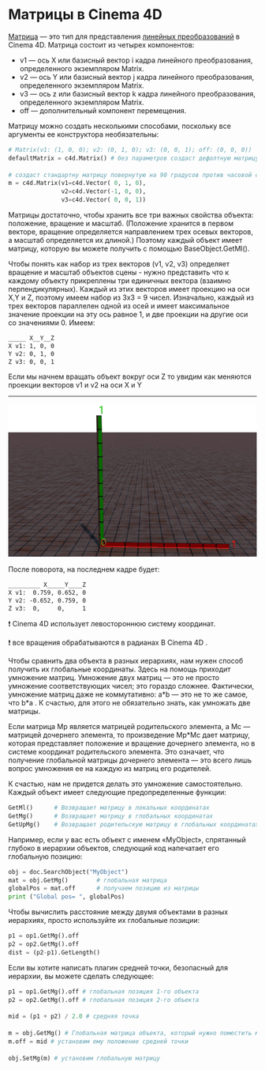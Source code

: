 # Матрицы в Cinema 4D

[Матрица][1] — это тип для представления [линейных преобразований][3] в Cinema 4D. Матрица состоит из четырех компонентов:
 - v1 — ось X или базисный вектор i кадра линейного преобразования, определенного экземпляром Matrix.
 - v2 — ось Y или базисный вектор j кадра линейного преобразования, определенного экземпляром Matrix.
 - v3 — ось z или базисный вектор k кадра линейного преобразования, определенного экземпляром Matrix.
 - off — дополнительный компонент перемещения.

Матрицу можно создать несколькими способами, поскольку все аргументы ее конструктора необязательны:
```python
# Matrix(v1: (1, 0, 0); v2: (0, 1, 0); v3: (0, 0, 1); off: (0, 0, 0))
defaultMatrix = c4d.Matrix() # без параметров создаст дефолтную матрицу

# создаст стандартну матрицу повернутую на 90 градусов против часовой стрелки по оси Z
m = c4d.Matrix(v1=c4d.Vector( 0, 1, 0),
               v2=c4d.Vector(-1, 0, 0),
               v3=c4d.Vector( 0, 0, 1))
```
Матрицы достаточно, чтобы хранить все три важных свойства объекта: положение, вращение и масштаб. (Положение хранится в первом векторе, вращение определяется направлением трех осевых векторов, а масштаб определяется их длиной.) Поэтому каждый объект имеет матрицу, которую вы можете получить с помощью BaseObject.GetMl().

Чтобы понять как набор из трех векторов (v1, v2, v3) определяет вращение и масштаб объектов сцены - нужно представить что к каждому объекту прикреплены три единичных вектора (взаимно перпендикулярных). Каждый из этих векторов имеет проекцию на оси X,Y и Z, поэтому имеем набор из 3x3 = 9 чисел. Изначально, каждый из трех векторов параллелен одной из осей и имеет максимальное значение проекции на эту ось равное 1, и две проекции на другие оси со значениями 0. Имеем:
```
_____ X__Y__Z
X v1: 1, 0, 0
Y v2: 0, 1, 0
Z v3: 0, 0, 1
```
Если мы начнем вращать объект вокруг оси Z то увидим как меняются проекции векторов v1 и v2 на оси X и Y
***
![проекции векторов на оси X и Y](img/matrix.gif)

После поворота, на последнем кадре будет:
```
_________ X_____Y____Z
X v1:  0.759, 0.652, 0
Y v2: -0.652, 0.759, 0
Z v3:  0,     0,     1
```

:exclamation: Cinema 4D использует левостороннюю систему координат.

:exclamation:  все вращения обрабатываются в радианах В Cinema 4D .


Чтобы сравнить два объекта в разных иерархиях, нам нужен способ получить их глобальные координаты. Здесь на помощь приходит умножение матриц. Умножение двух матриц — это не просто умножение соответствующих чисел; это гораздо сложнее. Фактически, умножение матриц даже не коммутативно: a\*b — это не то же самое, что b\*a . К счастью, для этого не обязательно знать, как умножать две матрицы.

Если матрица Mp является матрицей родительского элемента, а Mc — матрицей дочернего элемента, то произведение Mp*Mc дает матрицу, которая представляет положение и вращение дочернего элемента, но в системе координат родительского элемента. Это означает, что получение глобальной матрицы дочернего элемента — это всего лишь вопрос умножения ее на каждую из матриц его родителей.

К счастью, нам не придется делать это умножение самостоятельно. Каждый объект имеет следующие предопределенные функции:
```python
GetMl()      # Возвращает матрицу в локальных координатах
GetMg()      # Возвращает матрицу в глобальных координатах
GetUpMg()    # Возвращает родительскую матрицу в глобальных координатах
```
Например, если у вас есть объект с именем «MyObject», спрятанный глубоко в иерархии объектов, следующий код напечатает его глобальную позицию:
```python
obj = doc.SearchObject("MyObject")
mat = obj.GetMg()        # глобальная матрица
globalPos = mat.off      # получаем позицию из матрицы
print ("Global pos= ", globalPos)
```
Чтобы вычислить расстояние между двумя объектами в разных иерархиях, просто используйте их глобальные позиции:
```python
p1 = op1.GetMg().off
p2 = op2.GetMg().off
dist = (p2-p1).GetLength()
```

Если вы хотите написать плагин средней точки, безопасный для иерархии, вы можете сделать следующее:
```python
p1 = op1.GetMg().off # глобальная позиция 1-го объекта
p2 = op2.GetMg().off # глобальная позиция 2-го объекта

mid = (p1 + p2) / 2.0 # средняя точка

m = obj.GetMg() # Глобальная матрица объекта, который нужно поместить между
m.off = mid # установим ему положение средней точки

obj.SetMg(m) # установим глобальную матрицу
```

[1]: https://developers.maxon.net/docs/py/23_110/manuals/data_algorithms/classic_api/matrix.html

[2]: https://developers.maxon.net/docs/py/23_110/modules/c4d.utils/index.html#c4d.utils.HPBToMatrix

[3]: https://ru.wikipedia.org/wiki/%D0%9B%D0%B8%D0%BD%D0%B5%D0%B9%D0%BD%D0%BE%D0%B5_%D0%BE%D1%82%D0%BE%D0%B1%D1%80%D0%B0%D0%B6%D0%B5%D0%BD%D0%B8%D0%B5 "Линейное отображение"

[4]: https://ru.wikipedia.org/wiki/%D0%95%D0%B4%D0%B8%D0%BD%D0%B8%D1%87%D0%BD%D0%B0%D1%8F_%D0%BC%D0%B0%D1%82%D1%80%D0%B8%D1%86%D0%B0 "Единичная матрица"
